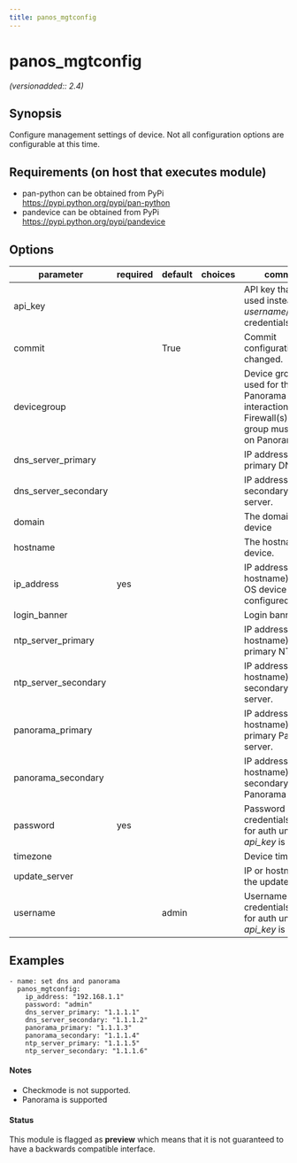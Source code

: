 ```yaml
---
title: panos_mgtconfig
---
```

# panos_mgtconfig

_(versionadded:: 2.4)_


## Synopsis

Configure management settings of device. Not all configuration options are configurable at this time.


## Requirements (on host that executes module)

- pan-python can be obtained from PyPi https://pypi.python.org/pypi/pan-python
- pandevice can be obtained from PyPi https://pypi.python.org/pypi/pandevice

## Options

| parameter | required | default | choices | comments |
| --- | --- | --- | --- | --- |
| api_key |  |  |  | API key that can be used instead of *username*/*password* credentials. |
| commit |  | True |  | Commit configuration if changed. |
| devicegroup |  |  |  | Device groups are used for the Panorama interaction with Firewall(s). The group must exists on Panorama. |
| dns_server_primary |  |  |  | IP address of primary DNS server. |
| dns_server_secondary |  |  |  | IP address of secondary DNS server. |
| domain |  |  |  | The domain of the device |
| hostname |  |  |  | The hostname of the device. |
| ip_address | yes |  |  | IP address (or hostname) of PAN-OS device being configured. |
| login_banner |  |  |  | Login banner text. |
| ntp_server_primary |  |  |  | IP address (or hostname) of primary NTP server. |
| ntp_server_secondary |  |  |  | IP address (or hostname) of secondary NTP server. |
| panorama_primary |  |  |  | IP address (or hostname) of primary Panorama server. |
| panorama_secondary |  |  |  | IP address (or hostname) of secondary Panorama server. |
| password | yes |  |  | Password credentials to use for auth unless *api_key* is set. |
| timezone |  |  |  | Device timezone. |
| update_server |  |  |  | IP or hostname of the update server. |
| username |  | admin |  | Username credentials to use for auth unless *api_key* is set. |

## Examples

    - name: set dns and panorama
      panos_mgtconfig:
        ip_address: "192.168.1.1"
        password: "admin"
        dns_server_primary: "1.1.1.1"
        dns_server_secondary: "1.1.1.2"
        panorama_primary: "1.1.1.3"
        panorama_secondary: "1.1.1.4"
        ntp_server_primary: "1.1.1.5"
        ntp_server_secondary: "1.1.1.6"

#### Notes

- Checkmode is not supported.
- Panorama is supported



#### Status

This module is flagged as **preview** which means that it is not guaranteed to have a backwards compatible interface.

